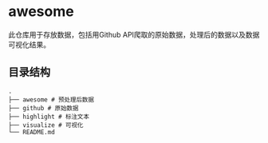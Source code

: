 # awesome

此仓库用于存放数据，包括用Github API爬取的原始数据，处理后的数据以及数据可视化结果。

## 目录结构
```shell
.
├── awesome # 预处理后数据
├── github # 原始数据
├── highlight # 标注文本
├── visualize # 可视化
└── README.md
```